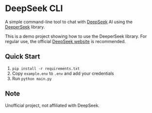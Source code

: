 # DeepSeek CLI

A simple command-line tool to chat with [DeepSeek](https://chat.deepseek.com/) AI using the [DeeperSeek](https://github.com/theAbdoSabbagh/DeeperSeek) library.

This is a demo project showing how to use the DeeperSeek library. For regular use, the official [DeepSeek website](https://chat.deepseek.com/) is recommended.

## Quick Start

1. `pip install -r requirements.txt`
2. Copy `example.env` to `.env` and add your credentials
3. Run `python main.py`

## Note

Unofficial project, not affiliated with DeepSeek.